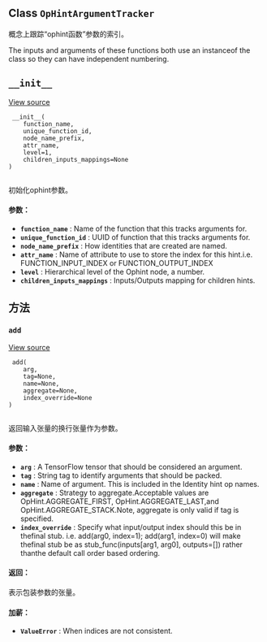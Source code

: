 

## Class  `OpHintArgumentTracker` 
概念上跟踪“ophint函数”参数的索引。

The inputs and arguments of these functions both use an instanceof the class so they can have independent numbering.

##  `__init__` 
[View source](https://github.com/tensorflow/tensorflow/blob/r2.0/tensorflow/lite/python/op_hint.py#L165-L198)

```
 __init__(
    function_name,
    unique_function_id,
    node_name_prefix,
    attr_name,
    level=1,
    children_inputs_mappings=None
)
 
```

初始化ophint参数。

#### 参数：
- **`function_name`** : Name of the function that this tracks arguments for.
- **`unique_function_id`** : UUID of function that this tracks arguments for.
- **`node_name_prefix`** : How identities that are created are named.
- **`attr_name`** : Name of attribute to use to store the index for this hint.i.e. FUNCTION_INPUT_INDEX or FUNCTION_OUTPUT_INDEX
- **`level`** : Hierarchical level of the Ophint node, a number.
- **`children_inputs_mappings`** : Inputs/Outputs mapping for children hints.


## 方法


###  `add` 
[View source](https://github.com/tensorflow/tensorflow/blob/r2.0/tensorflow/lite/python/op_hint.py#L225-L306)

```
 add(
    arg,
    tag=None,
    name=None,
    aggregate=None,
    index_override=None
)
 
```

返回输入张量的换行张量作为参数。

#### 参数：
- **`arg`** : A TensorFlow tensor that should be considered an argument.
- **`tag`** : String tag to identify arguments that should be packed.
- **`name`** : Name of argument. This is included in the Identity hint op names.
- **`aggregate`** : Strategy to aggregate.Acceptable values are OpHint.AGGREGATE_FIRST, OpHint.AGGREGATE_LAST,and OpHint.AGGREGATE_STACK.Note, aggregate is only valid if tag is specified.
- **`index_override`** : Specify what input/output index should this be in thefinal stub. i.e. add(arg0, index=1); add(arg1, index=0) will make thefinal stub be as stub_func(inputs[arg1, arg0], outputs=[]) rather thanthe default call order based ordering.


#### 返回：
表示包装参数的张量。

#### 加薪：
- **`ValueError`** : When indices are not consistent.
